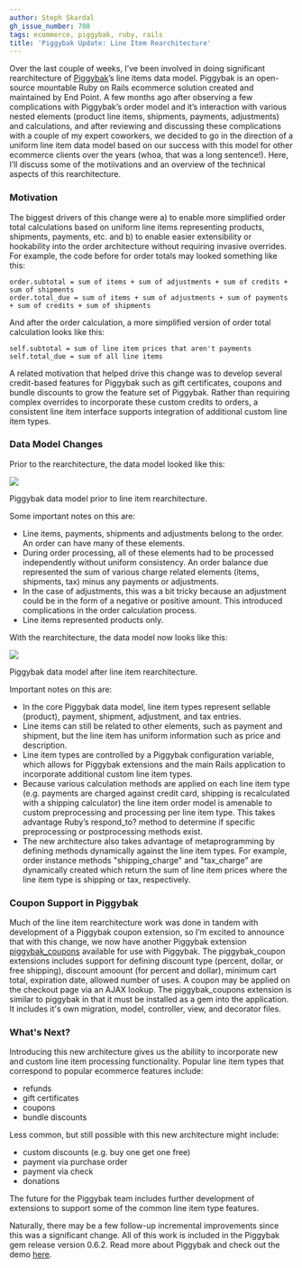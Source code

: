 ```yaml
---
author: Steph Skardal
gh_issue_number: 708
tags: ecommerce, piggybak, ruby, rails
title: 'Piggybak Update: Line Item Rearchitecture'
---
```


Over the last couple of weeks, I’ve been involved in doing significant rearchitecture of [Piggybak](http://www.piggybak.org/)’s line items data model. Piggybak is an open-source mountable Ruby on Rails ecommerce solution created and maintained by End Point. A few months ago after observing a few complications with Piggybak’s order model and it’s interaction with various nested elements (product line items, shipments, payments, adjustments) and calculations, and after reviewing and discussing these complications with a couple of my expert coworkers, we decided to go in the direction of a uniform line item data model based on our success with this model for other ecommerce clients over the years (whoa, that was a long sentence!). Here, I’ll discuss some of the motiivations and an overview of the technical aspects of this rearchitecture.

### Motivation

The biggest drivers of this change were a) to enable more simplified order total calculations based on uniform line items representing products, shipments, payments, etc. and b) to enable easier extensibility or hookability into the order architecture without requiring invasive overrides. For example, the code before for order totals may looked something like this:

```
order.subtotal = sum of items + sum of adjustments + sum of credits + sum of shipments
order.total_due = sum of items + sum of adjustments + sum of payments + sum of credits + sum of shipments
```

And after the order calculation, a more simplified version of order total calculation looks like this:

```
self.subtotal = sum of line item prices that aren't payments
self.total_due = sum of all line items
```

A related motivation that helped drive this change was to develop several credit-based features for Piggybak such as gift certificates, coupons and bundle discounts to grow the feature set of Piggybak. Rather than requiring complex overrides to incorporate these custom credits to orders, a consistent line item interface supports integration of additional custom line item types.

### Data Model Changes

Prior to the rearchitecture, the data model looked like this:

<img border="0" src="/blog/2012/10/17/piggybak-update-line-item-rearchitecture/image-0.png"/>

Piggybak data model prior to line item rearchitecture.

Some important notes on this are:

- Line items, payments, shipments and adjustments belong to the order. An order can have many of these elements.
- During order processing, all of these elements had to be processed independently without uniform consistency. An order balance due represented the sum of various charge related elements (items, shipments, tax) minus any payments or adjustments.
- In the case of adjustments, this was a bit tricky because an adjustment could be in the form of a negative or positive amount. This introduced complications in the order calculation process.
- Line items represented products only.

With the rearchitecture, the data model now looks like this:

<img border="0" src="/blog/2012/10/17/piggybak-update-line-item-rearchitecture/image-1.png"/>

Piggybak data model after line item rearchitecture.

Important notes on this are:

- In the core Piggybak data model, line item types represent sellable (product), payment, shipment, adjustment, and tax entries.
- Line items can still be related to other elements, such as payment and shipment, but the line item has uniform information such as price and description.
- Line item types are controlled by a Piggybak configuration variable, which allows for Piggybak extensions and the main Rails application to incorporate additional custom line item types.
- Because various calculation methods are applied on each line item type (e.g. payments are charged against credit card, shipping is recalculated with a shipping calculator) the line item order model is amenable to custom preprocessing and processing per line item type. This takes advantage Ruby’s respond_to? method to determine if specific preprocessing or postprocessing methods exist.
- The new architecture also takes advantage of metaprogramming by defining methods dynamically against the line item types. For example, order instance methods "shipping_charge" and "tax_charge" are dynamically created which return the sum of line item prices where the line item type is shipping or tax, respectively.

### Coupon Support in Piggybak

Much of the line item rearchitecture work was done in tandem with development of a Piggybak coupon extension, so I’m excited to announce that with this change, we now have another Piggybak extension [piggybak_coupons](https://github.com/piggybak/piggybak_coupons) available for use with Piggybak. The piggybak_coupon extensions includes support for defining discount type (percent, dollar, or free shipping), discount amoount (for percent and dollar), minimum cart total, expiration date, allowed number of uses. A coupon may be applied on the checkout page via an AJAX lookup. The piggybak_coupons extension is similar to piggybak in that it must be installed as a gem into the application. It includes it's own migration, model, controller, view, and decorator files.

### What's Next?

Introducing this new architecture gives us the abiliity to incorporate new and custom line item processing functionality. Popular line item types that correspond to popular ecommerce features include:

- refunds
- gift certificates
- coupons
- bundle discounts

Less common, but still possible with this new architecture might include:

- custom discounts (e.g. buy one get one free)
- payment via purchase order
- payment via check
- donations

The future for the Piggybak team includes further development of extensions to support some of the common line item type features.

Naturally, there may be a few follow-up incremental improvements since this was a significant change. All of this work is included in the Piggybak gem release version 0.6.2. Read more about Piggybak and check out the demo [here](http://www.piggybak.org/).
